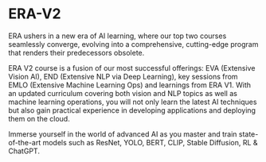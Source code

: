 # ERA-V2
ERA ushers in a new era of AI learning, where our top two courses seamlessly converge, evolving into a comprehensive, cutting-edge program that renders their predecessors obsolete. 

ERA V2 course is a fusion of our most successful offerings: EVA (Extensive Vision AI), END (Extensive NLP via Deep Learning), key sessions from EMLO (Extensive Machine Learning Ops) and learnings from ERA V1. With an updated curriculum covering both vision and NLP topics as well as machine learning operations, you will not only learn the latest AI techniques but also gain practical experience in developing applications and deploying them on the cloud.

Immerse yourself in the world of advanced AI as you master and train state-of-the-art models such as ResNet, YOLO, BERT, CLIP, Stable Diffusion, RL & ChatGPT.


